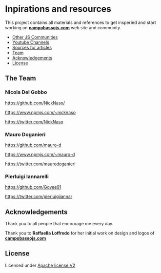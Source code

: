 # Inpirations and resources

This project contains all materials and references to get insperied and start working on
**[campobassojs.com](http://www.campobassojs.com)** web site and community.

* [Other JS Communities](other-js-communities.md)
* [Youtube Channels](youtube-channels.md)
* [Sources for articles]()
* [Team](#team)
* [Acknowledgements](#acknowledgements)
* [License](#license)

<a name="team"></a>

## The Team

### Nicola Del Gobbo

<https://github.com/NickNaso/>

<https://www.npmjs.com/~nicknaso>

<https://twitter.com/NickNaso>

### Mauro Doganieri

<https://github.com/mauro-d>

<https://www.npmjs.com/~mauro-d>

<https://twitter.com/maurodoganieri>

### Pierluigi Iannarelli

<https://github.com/Govee91>

<https://twitter.com/pierluigiiannar>

<a name="acknowledgements"></a>

## Acknowledgements

Thank you to all people that encourage me every day.

Thank you to **Raffaella Loffredo** for her initial work on design and logos of
**[campobassojs.com](http://www.campobassojs.com)**

<a name="license"></a>

## License

Licensed under [Apache license V2](./LICENSE)
